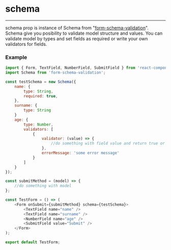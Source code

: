 # schema

---

schema prop is instance of Schema from "[form-schema-validation](https://github.com/mprzodala/form-schema-validation)". Schema give you posibility to validate model structure and values. You can validate model by types and set fields as required or write your own validators for fields.

### Example

```js
import { Form, TextField, NumberField, SubmitField } from 'react-components-form';
import Schema from 'form-schema-validation';

const testSchema = new Schema({
    name: {
        type: String,
        required: true,
    },
    surname: {
        type: String
    }
    age: {
        type: Number,
        validators: [
            {
                validator: (value) => {
                    //do something with field value and return true or false
                },
                errorMessage: 'some error message'
            }
        ]
    }
});

const submitMethod = (model) => {
    //do something with model
};

const TestForm = () => (
    <Form onSubmit={submitMethod} schema={testSchema}>
        <TextField name="name" />
        <TextField name="surname" />
        <NumberField name="age" />
        <SubmitField value="Submit" />
    </Form>
);

export default TestForm;
```



